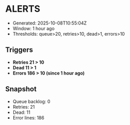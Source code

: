 # ALERTS

- Generated: 2025-10-08T10:55:04Z
- Window: 1 hour ago
- Thresholds: queue>20, retries>10, dead>1, errors>10

## Triggers
- **Retries 21 > 10**
- **Dead 11 > 1**
- **Errors 186 > 10 (since 1 hour ago)**

## Snapshot
- Queue backlog: 0
- Retries: 21
- Dead: 11
- Error lines: 186
